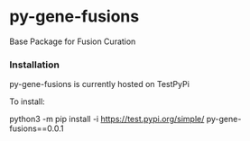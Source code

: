 # py-gene-fusions

Base Package for Fusion Curation

### Installation

py-gene-fusions is currently hosted on TestPyPi

To install:

python3 -m pip install -i https://test.pypi.org/simple/ py-gene-fusions==0.0.1